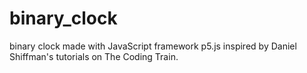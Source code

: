 # binary_clock
binary clock made with JavaScript framework p5.js inspired by Daniel Shiffman's tutorials on The Coding Train.

